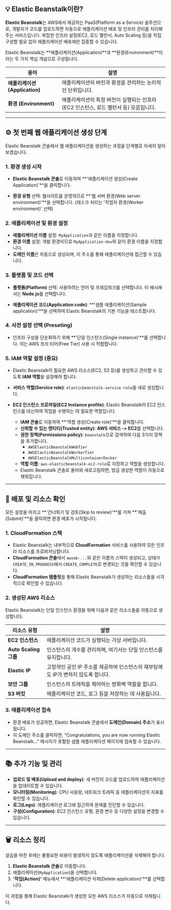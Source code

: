 
## 💡 Elastic Beanstalk이란?

**Elastic Beanstalk**는 AWS에서 제공하는 PaaS(Platform as a Service) 솔루션으로, 개발자가 코드를 업로드하면 자동으로 애플리케이션 배포 및 인프라 관리를 처리해 주는 서비스입니다. 복잡한 인프라 설정(EC2, 로드 밸런서, Auto Scaling 등)을 직접 구성할 필요 없이 애플리케이션 배포에만 집중할 수 있습니다.

Elastic Beanstalk는 **애플리케이션(Application)**과 **환경(Environment)**이라는 두 가지 핵심 개념으로 구성됩니다.

|용어|설명|
|---|---|
|**애플리케이션 (Application)**|애플리케이션의 버전과 환경을 관리하는 논리적인 단위입니다.|
|**환경 (Environment)**|애플리케이션의 특정 버전이 실행되는 인프라(EC2 인스턴스, 로드 밸런서 등) 모음입니다.|


---

## ⚙️ 첫 번째 웹 애플리케이션 생성 단계

Elastic Beanstalk 콘솔에서 웹 애플리케이션을 생성하는 과정을 단계별로 자세히 알아보겠습니다.

### 1. 환경 생성 시작

- **Elastic Beanstalk 콘솔**로 이동하여 **'애플리케이션 생성(Create Application)'**을 클릭합니다.
    
- **환경 유형** 선택: 웹사이트를 운영하므로 **'웹 서버 환경(Web server environment)'**을 선택합니다. (태스크 처리는 '작업자 환경(Worker environment)' 선택)
    

### 2. 애플리케이션 및 환경 설정

- **애플리케이션 이름** 설정: `MyApplication`과 같은 이름을 지정합니다.
- **환경 이름** 설정: 개발 환경이므로 `MyApplication-dev`와 같이 환경 이름을 지정합니다.
- **도메인 이름**은 자동으로 생성되며, 이 주소를 통해 애플리케이션에 접근할 수 있습니다.

### 3. 플랫폼 및 코드 선택

- **플랫폼(Platform)** 선택: 사용하려는 언어 및 프레임워크를 선택합니다. 이 예시에서는 **Node.js**를 선택합니다.
    
- **애플리케이션 코드(Application code)**: **'샘플 애플리케이션(Sample application)'**을 선택하여 Elastic Beanstalk의 기본 기능을 테스트합니다.
    

### 4. 사전 설정 선택 (Preseting)

- 인프라 구성을 단순화하기 위해 **'단일 인스턴스(Single instance)'**를 선택합니다. 이는 AWS 프리 티어(Free Tier) 사용 시 적합합니다.
    

### 5. IAM 역할 설정 (중요)

- Elastic Beanstalk이 필요한 AWS 리소스(EC2, S3 등)를 생성하고 관리할 수 있도록 **IAM 역할**을 설정해야 합니다.
    
- **서비스 역할(Service role)**: `elasticbeanstalk-service-role`을 새로 생성합니다.
    
- **EC2 인스턴스 프로파일(EC2 Instance profile)**: Elastic Beanstalk이 EC2 인스턴스를 대신하여 작업을 수행하는 데 필요한 역할입니다.
    
    - **IAM 콘솔**로 이동하여 **'역할 생성(Create role)'**을 클릭합니다.
    - **신뢰할 수 있는 엔티티(Trusted entity)**: **AWS 서비스 -> EC2**를 선택합니다.
    - **권한 정책(Permissions policy)**: `beanstalk`으로 검색하여 다음 3가지 정책을 추가합니다.
        - `AWSElasticBeanstalkWebTier`
        - `AWSElasticBeanstalkWorkerTier`
        - `AWSElasticBeanstalkMulticontainerDocker`
    - **역할 이름**: `aws-elasticbeanstalk-ec2-role`로 지정하고 역할을 생성합니다.
    - Elastic Beanstalk 콘솔로 돌아와 새로고침하면, 방금 생성한 역할이 자동으로 채워집니다.


---

## 🚀 배포 및 리소스 확인

모든 설정을 마치고 **'건너뛰기 및 검토(Skip to review)'**를 거쳐 **'제출(Submit)'**을 클릭하면 환경 배포가 시작됩니다.

### 1. CloudFormation 스택

- Elastic Beanstalk는 내부적으로 **CloudFormation** 서비스를 사용하여 모든 인프라 리소스를 프로비저닝합니다.
- **CloudFormation 콘솔**에서 `awseb-...`와 같은 이름의 스택이 생성되고, 상태가 `CREATE_IN_PROGRESS`에서 `CREATE_COMPLETE`로 변경되는 것을 확인할 수 있습니다.
- **CloudFormation 템플릿**을 통해 Elastic Beanstalk가 생성하는 리소스들을 시각적으로 확인할 수 있습니다.

### 2. 생성된 AWS 리소스

Elastic Beanstalk는 단일 인스턴스 환경을 위해 다음과 같은 리소스들을 자동으로 생성합니다.

|리소스 유형|설명|
|---|---|
|**EC2 인스턴스**|애플리케이션 코드가 실행되는 가상 서버입니다.|
|**Auto Scaling 그룹**|인스턴스의 개수를 관리하며, 여기서는 단일 인스턴스를 유지합니다.|
|**Elastic IP**|고정적인 공인 IP 주소를 제공하여 인스턴스의 재부팅에도 IP가 변하지 않도록 합니다.|
|**보안 그룹**|인스턴스의 트래픽을 제어하는 방화벽 역할을 합니다.|
|**S3 버킷**|애플리케이션 코드, 로그 등을 저장하는 데 사용됩니다.|

### 3. 애플리케이션 접속

- 환경 배포가 성공하면, Elastic Beanstalk 콘솔에서 **도메인(Domain) 주소**가 표시됩니다.
- 이 도메인 주소를 클릭하면, "Congratulations, you are now running Elastic Beanstalk..." 메시지가 포함된 샘플 애플리케이션 페이지에 접속할 수 있습니다.


---

## 📚 추가 기능 및 관리

- **업로드 및 배포(Upload and deploy)**: 새 버전의 코드를 업로드하여 애플리케이션을 업데이트할 수 있습니다.
- **모니터링(Monitoring)**: CPU 사용량, 네트워크 트래픽 등 애플리케이션의 지표를 확인할 수 있습니다.
- **로그(Logs)**: 애플리케이션 로그에 접근하여 문제를 진단할 수 있습니다.
- **구성(Configuration)**: EC2 인스턴스 유형, 환경 변수 등 다양한 설정을 변경할 수 있습니다.


---

## 🗑️ 리소스 정리

실습을 마친 후에는 불필요한 비용이 발생하지 않도록 애플리케이션을 삭제해야 합니다.

1. **Elastic Beanstalk 콘솔**로 이동합니다.
2. 애플리케이션(`MyApplication`)을 선택합니다.
3. **'작업(Action)'** 메뉴에서 **'애플리케이션 삭제(Delete application)'**를 선택합니다.

이 과정을 통해 Elastic Beanstalk가 생성한 모든 AWS 리소스가 자동으로 삭제됩니다.